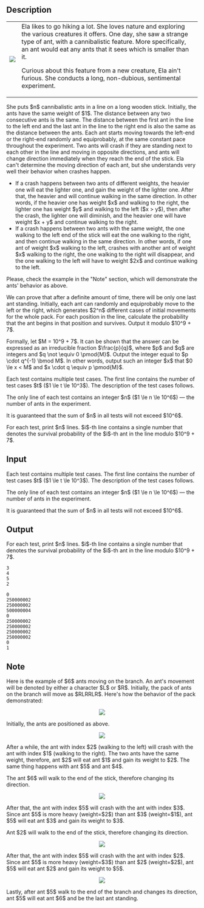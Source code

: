 ## Description

<div><p></p><table class="tex-tabular"><tbody><tr><td class="tex-tabular-text-align-left"><img class="tex-graphics" src="file://0uBVmioO.png" style="max-width: 100.0%;max-height: 100.0%;"></td><td class="tex-tabular-text-align-left">Ela likes to go hiking a lot. She loves nature and exploring the various creatures it offers. One day, she saw a strange type of ant, with a <span class="tex-font-style-bf">cannibalistic</span> feature. More specifically, an ant would eat any ants that it sees which is smaller than it.<p><span class="tex-font-style-it">Curious about this feature from a new creature, Ela ain't furious. She conducts a long, non-dubious, sentimental experiment.</span></p></td></tr></tbody></table><p></p><p>She puts $n$ cannibalistic ants in a line on a long wooden stick. Initially, the ants have the same weight of $1$. The distance between any two consecutive ants is the same. The distance between the first ant in the line to the left end and the last ant in the line to the right end is also the same as the distance between the ants. Each ant starts moving towards the left-end or the right-end randomly and equiprobably, at the same constant pace throughout the experiment. Two ants will crash if they are standing next to each other in the line and moving in opposite directions, and ants will change direction immediately when they reach the end of the stick. Ela can't determine the moving direction of each ant, but she understands very well their behavior when crashes happen.</p><ul> <li> If a crash happens between two ants of different weights, the heavier one will eat the lighter one, and gain the weight of the lighter one. After that, the heavier and will continue walking in the same direction. In other words, if the heavier one has weight $x$ and walking to the right, the lighter one has weight $y$ and walking to the left ($x &gt; y$), then after the crash, the lighter one will diminish, and the heavier one will have weight $x + y$ and continue walking to the right. </li><li> If a crash happens between two ants with the same weight, the one walking to the left end of the stick will eat the one walking to the right, and then continue walking in the same direction. In other words, if one ant of weight $x$ walking to the left, crashes with another ant of weight $x$ walking to the right, the one walking to the right will disappear, and the one walking to the left will have to weight $2x$ and continue walking to the left. </li></ul><p>Please, check the example in the "Note" section, which will demonstrate the ants' behavior as above.</p><p>We can prove that after a definite amount of time, there will be only one last ant standing. Initially, each ant can randomly and equiprobably move to the left or the right, which generates $2^n$ different cases of initial movements for the whole pack. For each position in the line, calculate the probability that the ant begins in that position and survives. Output it modulo $10^9 + 7$.</p><p>Formally, let $M = 10^9 + 7$. It can be shown that the answer can be expressed as an irreducible fraction $\frac{p}{q}$, where $p$ and $q$ are integers and $q \not \equiv 0 \pmod{M}$. Output the integer equal to $p \cdot q^{-1} \bmod M$. In other words, output such an integer $x$ that $0 \le x &lt; M$ and $x \cdot q \equiv p \pmod{M}$.</p></div><div class="input-specification"><p>Each test contains multiple test cases. The first line contains the number of test cases $t$ ($1 \le t \le 10^3$). The description of the test cases follows.</p><p>The only line of each test contains an integer $n$ ($1 \le n \le 10^6$) — the number of ants in the experiment.</p><p>It is guaranteed that the sum of $n$ in all tests will not exceed $10^6$.</p></div><div class="output-specification"><p>For each test, print $n$ lines. $i$-th line contains a single number that denotes the survival probability of the $i$-th ant in the line modulo $10^9 + 7$.</p></div>

## Input

<p>Each test contains multiple test cases. The first line contains the number of test cases $t$ ($1 \le t \le 10^3$). The description of the test cases follows.</p><p>The only line of each test contains an integer $n$ ($1 \le n \le 10^6$) — the number of ants in the experiment.</p><p>It is guaranteed that the sum of $n$ in all tests will not exceed $10^6$.</p>

## Output

<p>For each test, print $n$ lines. $i$-th line contains a single number that denotes the survival probability of the $i$-th ant in the line modulo $10^9 + 7$.</p>





```input1|2,4
3
4
5
2
```




```output1
0
250000002
250000002
500000004
0
250000002
250000002
250000002
250000002
0
1
```



## Note

<p>Here is the example of $6$ ants moving on the branch. An ant's movement will be denoted by either a character $L$ or $R$. Initially, the pack of ants on the branch will move as $RLRRLR$. Here's how the behavior of the pack demonstrated:</p><center> <img class="tex-graphics" src="file://HZ8TcoTq.png" style="max-width: 100.0%;max-height: 100.0%;"> </center><p>Initially, the ants are positioned as above.</p><center> <img class="tex-graphics" src="file://XV6o6J6x.png" style="max-width: 100.0%;max-height: 100.0%;"> </center><p>After a while, the ant with index $2$ (walking to the left) will crash with the ant with index $1$ (walking to the right). The two ants have the same weight, therefore, ant $2$ will eat ant $1$ and gain its weight to $2$. The same thing happens with ant $5$ and ant $4$.</p><p>The ant $6$ will walk to the end of the stick, therefore changing its direction.</p><center> <img class="tex-graphics" src="file://IqDRr6so.png" style="max-width: 100.0%;max-height: 100.0%;"> </center><p>After that, the ant with index $5$ will crash with the ant with index $3$. Since ant $5$ is more heavy (weight=$2$) than ant $3$ (weight=$1$), ant $5$ will eat ant $3$ and gain its weight to $3$.</p><p>Ant $2$ will walk to the end of the stick, therefore changing its direction.</p><center> <img class="tex-graphics" src="file://FZ0166UU.png" style="max-width: 100.0%;max-height: 100.0%;"> </center><p>After that, the ant with index $5$ will crash with the ant with index $2$. Since ant $5$ is more heavy (weight=$3$) than ant $2$ (weight=$2$), ant $5$ will eat ant $2$ and gain its weight to $5$.</p><center> <img class="tex-graphics" src="file://o0bxI4v5.png" style="max-width: 100.0%;max-height: 100.0%;"> </center><p>Lastly, after ant $5$ walk to the end of the branch and changes its direction, ant $5$ will eat ant $6$ and be the last ant standing.</p>
